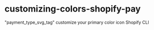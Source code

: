# customizing-colors-shopify-pay
"payment_type_svg_tag" customize your primary color icon Shopify CLI
